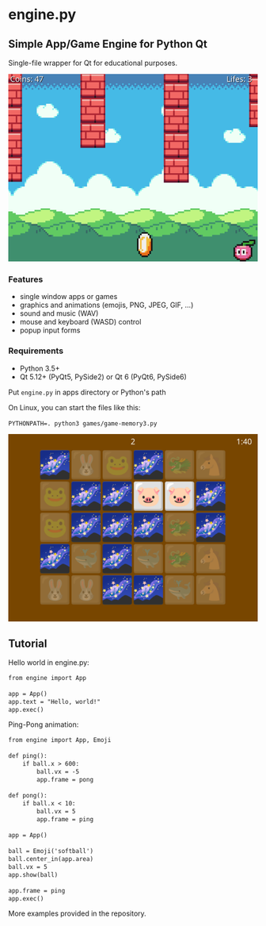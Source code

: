 # engine.py

## Simple App/Game Engine for Python Qt

Single-file wrapper for Qt for educational purposes.

![Screenshot of Rockato game](screenshot-game-rockato.png)

### Features
- single window apps or games
- graphics and animations (emojis, PNG, JPEG, GIF, ...)
- sound and music (WAV)
- mouse and keyboard (WASD) control
- popup input forms

### Requirements
- Python 3.5+
- Qt 5.12+ (PyQt5, PySide2) or Qt 6 (PyQt6, PySide6)

Put `engine.py` in apps directory or Python's path

On Linux, you can start the files like this:

`PYTHONPATH=. python3 games/game-memory3.py`

![Screenshot of Memory³ game](screenshot-game-memory3.png)

## Tutorial

Hello world in engine.py:

    from engine import App

    app = App()
    app.text = "Hello, world!"
    app.exec()


Ping-Pong animation:

    from engine import App, Emoji

    def ping():
        if ball.x > 600:
            ball.vx = -5
            app.frame = pong

    def pong():
        if ball.x < 10:
            ball.vx = 5
            app.frame = ping

    app = App()
    
    ball = Emoji('softball')
    ball.center_in(app.area)
    ball.vx = 5
    app.show(ball)

    app.frame = ping
    app.exec()

More examples provided in the repository.
